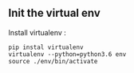 
## Init the virtual env

Install virtualenv :
```
pip instal virtualenv
virtualenv --python=python3.6 env
source ./env/bin/activate
```
